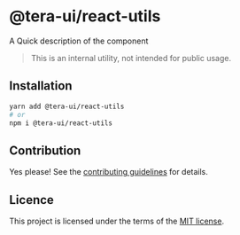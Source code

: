 # @tera-ui/react-utils

A Quick description of the component

> This is an internal utility, not intended for public usage.

## Installation

```sh
yarn add @tera-ui/react-utils
# or
npm i @tera-ui/react-utils
```

## Contribution

Yes please! See the
[contributing guidelines](https://github.com/nextui-org/nextui/blob/master/CONTRIBUTING.md)
for details.

## Licence

This project is licensed under the terms of the
[MIT license](https://github.com/nextui-org/nextui/blob/master/LICENSE).
